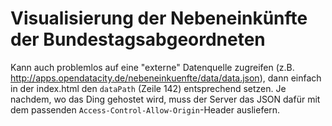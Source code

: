 # Visualisierung der Nebeneinkünfte der Bundestagsabgeordneten

Kann auch problemlos auf eine "externe" Datenquelle zugreifen (z.B. http://apps.opendatacity.de/nebeneinkuenfte/data/data.json), dann einfach in der index.html den `dataPath` (Zeile 142) entsprechend setzen. Je nachdem, wo das Ding gehostet wird, muss der Server das JSON dafür mit dem passenden `Access-Control-Allow-Origin`-Header ausliefern.
